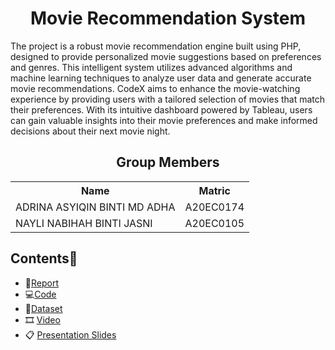 
<h1 align='center'>Movie Recommendation System</h1>
The project is a robust movie recommendation engine built using PHP, designed to provide personalized movie suggestions based on preferences and genres. This intelligent system utilizes advanced algorithms and machine learning techniques to analyze user data and generate accurate movie recommendations. CodeX aims to enhance the movie-watching experience by providing users with a tailored selection of movies that match their preferences. With its intuitive dashboard powered by Tableau, users can gain valuable insights into their movie preferences and make informed decisions about their next movie night.
<br>
<h2 align='center'>Group Members</h2>
<table align='center'>
  <tr>
    <th>Name</th>
    <th>Matric</th>
  </tr>
  <tr>
    <td>ADRINA ASYIQIN BINTI MD ADHA</td>
    <td>A20EC0174</td>
  </tr>
  <tr>
    <td>NAYLI NABIHAH BINTI JASNI</td>
    <td>A20EC0105</td>
  </tr>  
</table>


## Contents📝
- 📑[Report](https://github.com/drshahizan/special-topic-data-engineering/blob/main/project/submission/CodeX/report.md)
- 💻[Code](https://github.com/drshahizan/special-topic-data-engineering/tree/738321155c0827c687aed33d6e1b1d4e1a74d415/project/submission/CodeX/Final_Project)
- 📂[Dataset](https://github.com/drshahizan/special-topic-data-engineering/tree/738321155c0827c687aed33d6e1b1d4e1a74d415/project/submission/CodeX/Dataset)
- :film_strip: [Video](https://youtu.be/RvWESBxl9i4)
- 📋 [Presentation Slides](https://github.com/drshahizan/special-topic-data-engineering/blob/b295b16eb93814c6a036f3e00156b4ef92e8d390/project/submission/CodeX/Project%20Presentation.pdf)
